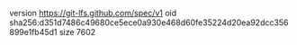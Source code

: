 version https://git-lfs.github.com/spec/v1
oid sha256:d351d7486c49680ce5ece0a930e468d60fe35224d20ea92dcc356899e1fb45d1
size 7602
